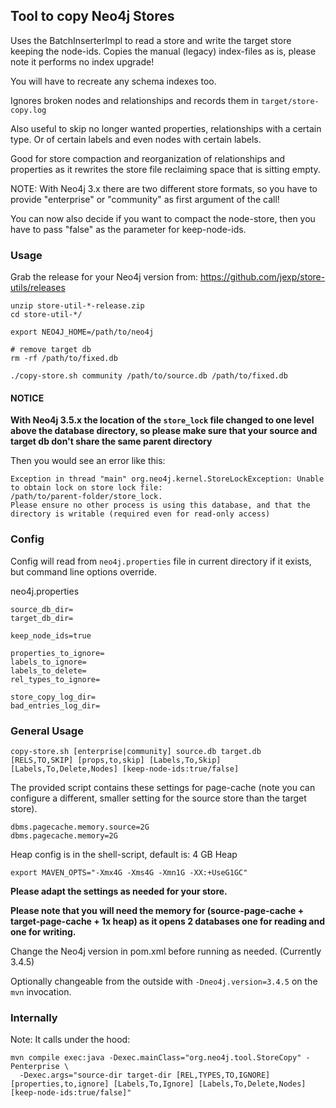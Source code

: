 ## Tool to copy Neo4j Stores

Uses the BatchInserterImpl to read a store and write the target store keeping the node-ids.
Copies the manual (legacy) index-files as is, please note it performs no index upgrade!

You will have to recreate any schema indexes too.

Ignores broken nodes and relationships and records them in `target/store-copy.log`

Also useful to skip no longer wanted properties, relationships with a certain type.
Or of certain labels and even nodes with certain labels.

Good for store compaction and reorganization of relationships and properties as
it rewrites the store file reclaiming space that is sitting empty.

NOTE: With Neo4j 3.x there are two different store formats, so you have to provide "enterprise" or "community" as first argument of the call!

You can now also decide if you want to compact the node-store, then you have to pass "false" as the parameter for keep-node-ids.

### Usage

Grab the release for your Neo4j version from: https://github.com/jexp/store-utils/releases

```
unzip store-util-*-release.zip 
cd store-util-*/

export NEO4J_HOME=/path/to/neo4j

# remove target db
rm -rf /path/to/fixed.db

./copy-store.sh community /path/to/source.db /path/to/fixed.db
```

#### NOTICE

**With Neo4j 3.5.x the location of the `store_lock` file changed to one level above the database directory, so please make sure that your source and target db don't share the same parent directory**

Then you would see an error like this:

```
Exception in thread "main" org.neo4j.kernel.StoreLockException: Unable to obtain lock on store lock file: 
/path/to/parent-folder/store_lock. 
Please ensure no other process is using this database, and that the directory is writable (required even for read-only access)
```

### Config 

Config will read from `neo4j.properties` file in current directory if it exists, but command line options override.

neo4j.properties

```
source_db_dir=
target_db_dir=

keep_node_ids=true

properties_to_ignore=
labels_to_ignore=
labels_to_delete=
rel_types_to_ignore=

store_copy_log_dir=
bad_entries_log_dir=
```

### General Usage

    copy-store.sh [enterprise|community] source.db target.db [RELS,TO,SKIP] [props,to,skip] [Labels,To,Skip] [Labels,To,Delete,Nodes] [keep-node-ids:true/false]


The provided script contains these settings for page-cache (note you can configure a different, smaller setting for the source store than the target store).

    dbms.pagecache.memory.source=2G
    dbms.pagecache.memory=2G

Heap config is in the shell-script, default is: 4 GB Heap

    export MAVEN_OPTS="-Xmx4G -Xms4G -Xmn1G -XX:+UseG1GC"

**Please adapt the settings as needed for your store.**

**Please note that you will need the memory for (source-page-cache + target-page-cache + 1x heap) as it opens 2 databases one for reading and one for writing.**

Change the Neo4j version in pom.xml before running as needed. (Currently 3.4.5)

Optionally changeable from the outside with `-Dneo4j.version=3.4.5` on the `mvn` invocation.

### Internally

Note: It calls under the hood:

    mvn compile exec:java -Dexec.mainClass="org.neo4j.tool.StoreCopy" -Penterprise \
      -Dexec.args="source-dir target-dir [REL,TYPES,TO,IGNORE] [properties,to,ignore] [Labels,To,Ignore] [Labels,To,Delete,Nodes] [keep-node-ids:true/false]"

